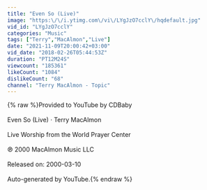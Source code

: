 ```yaml
---
title: "Even So (Live)"
image: "https:\/\/i.ytimg.com\/vi\/LYgJzO7cclY\/hqdefault.jpg"
vid_id: "LYgJzO7cclY"
categories: "Music"
tags: ["Terry","MacAlmon","Live"]
date: "2021-11-09T20:00:42+03:00"
vid_date: "2018-02-26T05:44:53Z"
duration: "PT12M24S"
viewcount: "185361"
likeCount: "1084"
dislikeCount: "68"
channel: "Terry MacAlmon - Topic"
---
```

{% raw %}Provided to YouTube by CDBaby<br /><br />Even So (Live) · Terry MacAlmon<br /><br />Live Worship from the World Prayer Center<br /><br />℗ 2000 MacAlmon Music LLC<br /><br />Released on: 2000-03-10<br /><br />Auto-generated by YouTube.{% endraw %}
